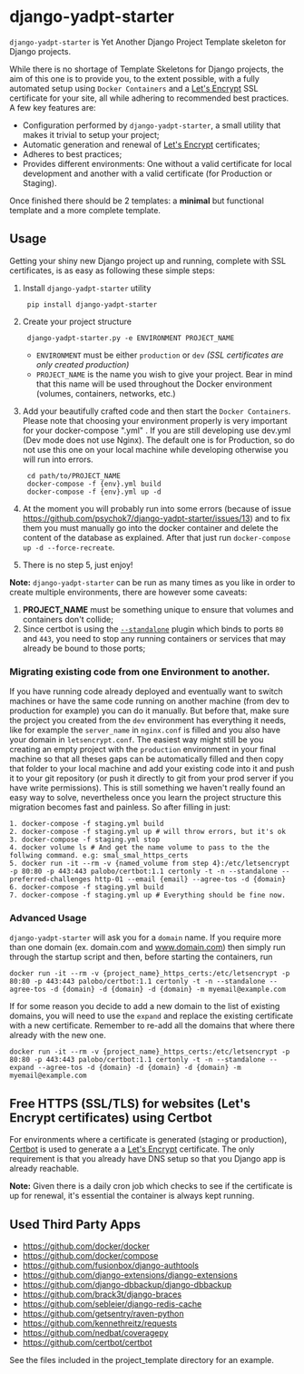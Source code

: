 # django-yadpt-starter

`django-yadpt-starter` is Yet Another Django Project Template skeleton for Django projects.

While there is no shortage of Template Skeletons for Django projects, the aim of this one is to provide you, to the extent possible, with a fully automated setup using `Docker Containers` and a [Let's Encrypt](https://letsencrypt.org) SSL certificate for your site, all while adhering to recommended best practices. A few key features are:

- Configuration performed by `django-yadpt-starter`, a small utility that makes it trivial to setup your project;
- Automatic generation and renewal of [Let's Encrypt](https://letsencrypt.org) certificates;
- Adheres to best practices;
- Provides different environments: One without a valid certificate for local development and another with a valid certificate (for Production or Staging).

Once finished there should be 2 templates: a **minimal** but functional template and a more complete template.

## Usage

Getting your shiny new Django project up and running, complete with SSL certificates, is as easy as following these simple steps:

1. Install `django-yadpt-starter` utility

		pip install django-yadpt-starter

2. Create your project structure

		django-yadpt-starter.py -e ENVIRONMENT PROJECT_NAME

	- `ENVIRONMENT` must be either `production` or `dev` _(SSL certificates are only created production)_
	- `PROJECT_NAME` is the name you wish to give your project. Bear in mind that this name will be used throughout the Docker environment (volumes, containers, networks, etc.)

3. Add your beautifully crafted code and then start the `Docker Containers`. Please note that choosing your environment properly is very important for your docker-compose ".yml" . If you are still developing use dev.yml (Dev mode does not use Nginx). The default one is for Production, so do not use this one on your local machine while developing otherwise you will run into errors.

		cd path/to/PROJECT_NAME
		docker-compose -f {env}.yml build
		docker-compose -f {env}.yml up -d

4. At the moment you will probably run into some errors (because of issue https://github.com/psychok7/django-yadpt-starter/issues/13) and to fix them you must manually go into the docker container and delete the content of the database as explained. After that just run `docker-compose up -d --force-recreate`.

5. There is no step 5, just enjoy!

**Note:** `django-yadpt-starter` can be run as many times as you like in order to create multiple environments, there are however some caveats:

1. **PROJECT_NAME** must be something unique to ensure that volumes and containers don't collide;
2. Since certbot is using the [`--standalone`](https://certbot.eff.org/docs/using.html#standalone) plugin which binds to ports `80` and `443`, you need to stop any running containers or services that may already be bound to those ports;


### Migrating existing code from one Environment to another.


If you have running code already deployed and eventually want to switch machines or have the same code running on another machine (from dev to production for example) you can do it manually. But before that, make sure the project you created from the `dev` environment has everything it needs, like for example the `server_name` in `nginx.conf` is filled and you also have your domain in `letsencrypt.conf`. The easiest way might still be you creating an empty project with the `production` environment in your final machine so that all theses gaps can be automatically filled and then copy that folder to your local machine and add your existing code into it and push it to your git repository (or push it directly to git from your prod server if you have write permissions). This is still something we haven't really found an easy way to solve, nevertheless once you learn the project structure this migration becomes fast and painless. So after filling in just:

```
1. docker-compose -f staging.yml build
2. docker-compose -f staging.yml up # will throw errors, but it's ok
3. docker-compose -f staging.yml stop
4. docker volume ls # And get the name volume to pass to the the follwing command. e.g: smal_smal_https_certs 
5. docker run -it --rm -v {named_volume from step 4}:/etc/letsencrypt -p 80:80 -p 443:443 palobo/certbot:1.1 certonly -t -n --standalone --preferred-challenges http-01 --email {email} --agree-tos -d {domain}
6. docker-compose -f staging.yml build
7. docker-compose -f staging.yml up # Everything should be fine now.
```

### Advanced Usage

`django-yadpt-starter` will ask you for a `domain` name. If you require more than one domain (ex. domain.com and www.domain.com) then simply run through the startup script and then, before starting the containers, run

`docker run -it --rm -v {project_name}_https_certs:/etc/letsencrypt -p 80:80 -p 443:443 palobo/certbot:1.1 certonly -t -n --standalone --agree-tos -d {domain} -d {domain} -d {domain} -m myemail@example.com`

If for some reason you decide to add a new domain to the list of existing domains, you will need to use the `expand` and replace the existing certificate with a new certificate. Remember to re-add all the domains that where there already with the new one.

`docker run -it --rm -v {project_name}_https_certs:/etc/letsencrypt -p 80:80 -p 443:443 palobo/certbot:1.1 certonly -t -n --standalone --expand --agree-tos -d {domain} -d {domain} -d {domain} -m myemail@example.com`


## Free HTTPS (SSL/TLS) for websites (Let's Encrypt certificates) using Certbot

For environments where a certificate is generated (staging or production), [Certbot](https://certbot.eff.org) is used to generate a a [Let's Encrypt](https://letsencrypt.org) certificate. The only requirement is that you already have DNS setup so that you Django app is already reachable.

**Note:** Given there is a daily cron job which checks to see if the certificate is up for renewal, it's essential the container is always kept running.


## Used Third Party Apps

 - https://github.com/docker/docker
 - https://github.com/docker/compose
 - https://github.com/fusionbox/django-authtools
 - https://github.com/django-extensions/django-extensions
 - https://github.com/django-dbbackup/django-dbbackup
 - https://github.com/brack3t/django-braces
 - https://github.com/sebleier/django-redis-cache
 - https://github.com/getsentry/raven-python
 - https://github.com/kennethreitz/requests
 - https://github.com/nedbat/coveragepy
 - https://github.com/certbot/certbot

See the files included in the project_template directory for an example.
